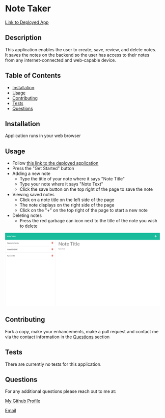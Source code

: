 
  # Note Taker
  [Link to Deployed App](https://still-sierra-24965.herokuapp.com/)
  
  ## Description
  
  This application enables the user to create, save, review, and delete notes. It saves the notes on the backend so the user has access to their notes from any internet-connected and web-capable device.
   
  ## Table of Contents

  - [Installation](#installation)
  - [Usage](#usage)
  - [Contributing](#contributing)
  - [Tests](#tests)
  - [Questions](#questions)
    
  ## Installation

  Application runs in your web browser
    
  ## Usage

  * Follow [this link to the deployed application](https://still-sierra-24965.herokuapp.com/)
  * Press the "Get Started" button
  * Adding a new note
    * Type the title of your note where it says "Note Title"
    * Type your note where it says "Note Text"
    * Click the save button on the top right of the page to save the note
* Viewing saved notes
    * Click on a note title on the left side of the page
    * The note displays on the right side of the page
    * Click on the "+" on the top right of the page to start a new note
* Deleting notes
    * Press the red garbage can icon next to the title of the note you wish to delete

![Note Taker](./public/assets/images/NoteTaker.png)
  
## Contributing

Fork a copy, make your enhancements, make a pull request and contact me via the contact information in the [Questions](#questions) section
  
## Tests

There are currently no tests for this application.
  
## Questions

For any additional questions please reach out to me at:

[My Github Profile](https://github.com/AdrianCronin)

[Email](mailto:acronindev@gmail.com)
  
